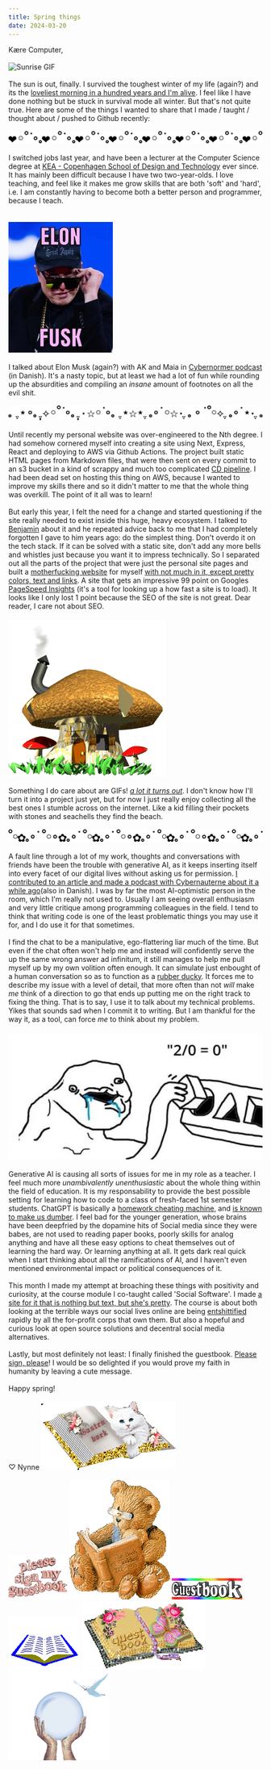 ```yaml
---
title: Spring things
date: 2024-03-20
---
```


Kære Computer,
\
\
![Sunrise GIF](/posts/sunrisegif.gif)
\
\
The sun is out, finally. I survived the toughest winter of my life (again?) and its the [loveliest morning in a hundred years and I'm alive](https://youtu.be/4uMjlRkFnic). I feel like I have done nothing but be stuck in survival mode all winter. But that's not quite true. Here are some of the things I wanted to share that I made / taught / thought about / pushed to Github recently:
\
\
![ascii divider](/asciidividers/asciidividers-04.png)
\
\
I switched jobs last year, and have been a lecturer at the Computer Science degree at [KEA - Copenhagen School of Design and Technology](https://kea.dk/en/) ever since. It has mainly been difficult because I have two two-year-olds. I love teaching, and feel like it makes me grow skills that are both 'soft' and 'hard', i.e. I am constantly having to become both a better person and programmer, because I teach.  
\
\
![Elon Fusk](/posts/elonfusk.jpg)
\
\
I talked about Elon Musk (again?) with AK and Maia in [Cybernormer podcast](https://cybernauterne.dk/podcast/cybernormer-30-elon-donald/) (in Danish). It's a nasty topic, but at least we had a lot of fun while rounding up the absurdities and compiling an _insane_ amount of footnotes on all the evil shit.
\
\
![ascii divider](/asciidividers/asciidividers-09.png)
\
\
Until recently my personal website was over-engineered to the Nth degree. I had somehow cornered myself into creating a site using Next, Express, React and deploying to AWS via Github Actions. The project built static HTML pages from Markdown files, that were then sent on every commit to an s3 bucket in a kind of scrappy and much too complicated [CD pipeline](https://www.atlassian.com/continuous-delivery/principles/pipeline). I had been dead set on hosting this thing on AWS, because I wanted to improve my skills there and so it didn't matter to me that the whole thing was overkill. The point of it all was to learn!
\
\
But early this year, I felt the need for a change and started questioning if the site really needed to exist inside this huge, heavy ecosystem. I talked to [Benjamin](https://benna100.github.io/portfolio/) about it and he repeated advice back to me that I had completely forgotten I gave to him years ago: do the simplest thing. Don't overdo it on the tech stack. If it can be solved with a static site, don't add any more bells and whistles just because you want it to impress technically. So I separated out all the parts of the project that were just the personal site pages and built a [motherfucking website](http://bettermotherfuckingwebsite.com/) for myself [with not much in it, except pretty colors, text and links](https://nynnechristoffersen.com/). A site that gets an impressive 99 point on Googles [PageSpeed Insights](https://pagespeed.web.dev/) (it's a tool for looking up a how fast a site is to load). It looks like I only lost 1 point because the SEO of the site is not great. Dear reader, I care not about SEO. 
\
\
![Mushroom house gif](/posts/mushroom-house.gif)
\
\
Something I do care about are GIFs! [_a lot it turns out_](https://www.are.na/nynne-christoffersen/grafisk-udskiftningsformat). I don't know how I'll turn it into a project just yet, but for now I just really enjoy collecting all the best ones I stumble across on the internet. Like a kid filling their pockets with stones and seachells they find the beach.
\
\
![ascii divider](/asciidividers/asciidividers-08.png)
\
\
A fault line through a lot of my work, thoughts and conversations with friends have been the trouble with generative AI, as it keeps inserting itself into every facet of our digital lives without asking us for permission. [I contributed to an article and made a podcast with Cybernauterne about it a while ago](https://cybernauterne.dk/blog/infodump-1-sprogmodeller-og-kunstig-intelligens/)(also in Danish). I was by far the most AI-optimistic person in the room, which I'm really not used to. Usually I am seeing overall enthusiasm and very little critique among programming colleagues in the field. I tend to think that writing code is one of the least problematic things you may use it for, and I do use it for that sometimes.
\
\
I find the chat to be a manipulative, ego-flattering liar much of the time. But even if the chat often won't help me and instead will confidently serve the up the same wrong answer ad infinitum, it still manages to help me pull myself up by my own volition often enough. It can simulate just enbought of a human conversation so as to function as a [rubber ducky](https://en.wikipedia.org/wiki/Rubber_duck_debugging). It forces me to describe my issue with a level of detail, that more often than not _will_ make _me_ think of a direction to go that ends up putting me on the right track to fixing the thing. That is to say, I use it to talk about my technical problems. Yikes that sounds sad when I commit it to writing. But I am thankful for the way it, as a tool, can force _me_ to think about my problem. 
\
\
![Drool](/posts/drool.jpg)
\
\
Generative AI is causing all sorts of issues for me in my role as a teacher. I feel much more _unambivalently unenthusiastic_ about the whole thing within the field of education. It is my responsability to provide the best possible setting for learning how to code to a class of fresh-faced 1st semester students. ChatGPT is basically a [homework cheating machine](https://ed.stanford.edu/news/what-do-ai-chatbots-really-mean-students-and-cheating), and [is known to make us dumber](https://www.404media.co/podcast-ai-is-breaking-our-brains/). I feel bad for the younger generation, whose brains have been deepfried by the dopamine hits of Social media since they were babes, are not used to reading paper books, poorly skills for analog anything and have all these easy options to cheat themselves out of learning the hard way. Or learning anything at all. It gets dark real quick when I start thinking about all the ramifications of AI, and I haven't even mentioned environmental impact or political consequences of it.
\
\
This month I made my attempt at broaching these things with positivity and curiosity, at the course module I co-taught called 'Social Software'. I made [a site for it that is nothing but text, but she's pretty](https://nynnejc.github.io/socialsoftwarecourse/index.html). The course is about both looking at the terrible ways our social lives online are being [entshittified](https://doctorow.medium.com/https-pluralistic-net-2024-04-04-teach-me-how-to-shruggie-kagi-caaa88c221f2) rapidly by all the for-profit corps that own them. But also a hopeful and curious look at open source solutions and decentral social media alternatives.
\
\
Lastly, but most definitely not least: I finally finished the guestbook. [Please sign, please](https://www.kaerecomputer.dk/guestbook.html)! I would be so delighted if you would prove my faith in humanity by leaving a cute message. 
\
\
Happy spring!
\
\
♡ Nynne
![plz sign my guestbook](/posts/guestbook1.gif)
\
\
![plz sign my guestbook](/posts/guestbook2.gif)
![plz sign my guestbook](/posts/guestbook3.gif)
![plz sign my guestbook](/posts/guestbook4.gif)
![plz sign my guestbook](/posts/guestbook5.gif)
![plz sign my guestbook](/posts/guestbook6.gif)
![plz sign my guestbook](/posts/guestbook7.gif)

